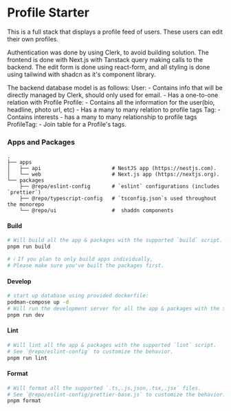 # Profile Starter
This is a full stack that displays a profile feed of users. These users can edit their own profiles.

Authentication was done by using Clerk, to avoid building solution. The frontend is done with Next.js with Tanstack query making calls to the backend. The edit form is done using react-form, and all styling is done using tailwind with shadcn as it's component library.

The backend database model is as follows:
User:
    - Contains info that will be directly managed by Clerk, should only used for email.
    - Has a one-to-one relation with Profile
Profile:
    - Contains all the information for the user(bio, headline, photo url, etc)
    - Has a many to many relation to profile tags
Tag:
    - Contains interests
    - has a many to many relationship to profile tags
ProfileTag:
    - Join table for a Profile's tags.


### Apps and Packages

    .
    ├── apps
    │   ├── api                       # NestJS app (https://nestjs.com).
    │   └── web                       # Next.js app (https://nextjs.org).
    └── packages
        ├── @repo/eslint-config       # `eslint` configurations (includes `prettier`)
        ├── @repo/typescript-config   # `tsconfig.json`s used throughout the monorepo
        └── @repo/ui                  #  shaddn components


#### Build

```bash
# Will build all the app & packages with the supported `build` script.
pnpm run build

# ℹ️ If you plan to only build apps individually,
# Please make sure you've built the packages first.
```

#### Develop

```bash
# start up database using provided dockerfile:
podman-compose up -d
# Will run the development server for all the app & packages with the supported `dev` script.
pnpm run dev
```

#### Lint

```bash
# Will lint all the app & packages with the supported `lint` script.
# See `@repo/eslint-config` to customize the behavior.
pnpm run lint
```

#### Format

```bash
# Will format all the supported `.ts,.js,json,.tsx,.jsx` files.
# See `@repo/eslint-config/prettier-base.js` to customize the behavior.
pnpm format
```